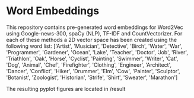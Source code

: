 # Word Embeddings
This repository contains pre-generated word embeddings for Word2Vec using Google-news-300, spaCy (NLP), TF-IDF and CountVectorizer. 
For each of these methods a 2D vector space has been created using the following word list: ['Artist', 'Musician', 'Detective', 'Birch', 'Water', 'War', 'Programmer', 'Gardener', 'Ocean', 'Lake', 'Teacher', 'Doctor', 'Job', 'River', 'Triathlon', 'Oak', 'Horse', 'Cyclist', 'Painting', 'Swimmer', 'Writer', 'Cat', 'Dog', 'Animal', 'Chef', 'Firefighter', 'Clothing', 'Engineer', 'Architect', 'Dancer', 'Conflict', 'Hiker', 'Drummer', 'Elm', 'Cow', 'Painter', 'Sculptor', 'Botanist', 'Zoologist', 'Historian', 'Strife', 'Shirt', 'Sweater', 'Marathon']

The resulting pyplot figures are located in /result

